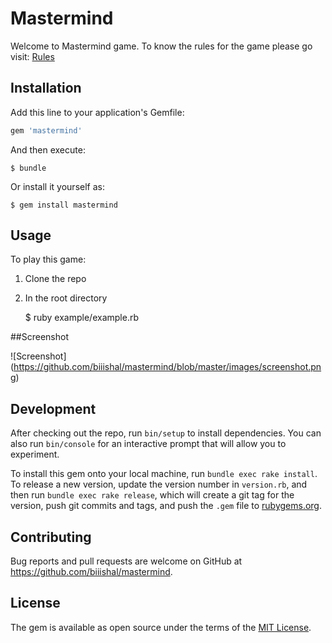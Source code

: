 # Mastermind

Welcome to Mastermind game. To know the rules for the game please go visit:
[Rules](https://en.wikipedia.org/wiki/Mastermind_(board_game))



## Installation

Add this line to your application's Gemfile:

```ruby
gem 'mastermind'
```

And then execute:

    $ bundle

Or install it yourself as:

    $ gem install mastermind

## Usage

To play this game:
1. Clone the repo
2. In the root directory

    $ ruby example/example.rb

##Screenshot

![Screenshot]
(https://github.com/biiishal/mastermind/blob/master/images/screenshot.png)

## Development

After checking out the repo, run `bin/setup` to install dependencies. You can also run `bin/console` for an interactive prompt that will allow you to experiment.

To install this gem onto your local machine, run `bundle exec rake install`. To release a new version, update the version number in `version.rb`, and then run `bundle exec rake release`, which will create a git tag for the version, push git commits and tags, and push the `.gem` file to [rubygems.org](https://rubygems.org).

## Contributing

Bug reports and pull requests are welcome on GitHub at https://github.com/biiishal/mastermind.


## License

The gem is available as open source under the terms of the [MIT License](http://opensource.org/licenses/MIT).

